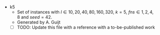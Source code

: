 - k5
    - Set of instances with $l \in {10, 20, 40, 80, 160, 320}$, $k=5$, $fns \in {1, 2, 4, 8}$ and $\mathit{seed} = 42$.
    - Generated by A. Guijt 
    - [ ] TODO: Update this file with a reference with a to-be-published work